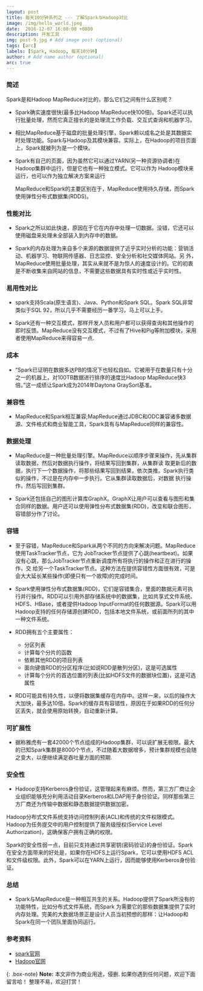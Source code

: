 ```yaml
---
layout: post
title: 每天10分钟系列之 --- 了解Spark与Hadoop对比
image: /img/hello_world.jpeg
date:  2016-12-07 16:00:00 +0800  
description: 开发工具
img: post-9.jpg # Add image post (optional)
tags: [arc]
labels: [Spark, Hadoop, 每天10分钟]
author: # Add name author (optional)
arc: true
---
```


### 简述

Spark是和Hadoop MapReduce对比的，那么它们之间有什么区别呢？

- Spark确实速度很快(最多比Hadoop MapReduce快100倍)。Spark还可以执行批量处理，然而它真正擅长的是处理流工作负载、交互式查询和机器学习。

- 相比MapReduce基于磁盘的批量处理引擎，Spark赖以成名之处是其数据实时处理功能。Spark与Hadoop及其模块兼容。实际上，在Hadoop的项目页面上，Spark就被列为是一个模块。

- Spark有自己的页面，因为虽然它可以通过YARN(另一种资源协调者)在Hadoop集群中运行，但是它也有一种独立模式。它可以作为 Hadoop模块来运行，也可以作为独立解决方案来运行

    MapReduce和Spark的主要区别在于，MapReduce使用持久存储，而Spark使用弹性分布式数据集(RDDS)。

### 性能对比

- Spark之所以如此快速，原因在于它在内存中处理一切数据。没错，它还可以使用磁盘来处理未全部装入到内存中的数据。

- Spark的内存处理为来自多个来源的数据提供了近乎实时分析的功能：营销活动、机器学习、物联网传感器、日志监控、安全分析和社交媒体网站。另 外，MapReduce使用批量处理，其实从来就不是为惊人的速度设计的。它的初衷是不断收集来自网站的信息，不需要这些数据具有实时性或近乎实时性。

### 易用性对比
- spark支持Scala(原生语言)、Java、Python和Spark SQL。Spark SQL非常类似于SQL 92，所以几乎不需要经历一番学习，马上可以上手。

- Spark还有一种交互模式，那样开发人员和用户都可以获得查询和其他操作的即时反馈。MapReduce没有交互模式，不过有了Hive和Pig等附加模块，采用者使用MapReduce来得容易一点.

### 成本
- “Spark已证明在数据多达PB的情况下也轻松自如。它被用于在数量只有十分之一的机器上，对100TB数据进行排序的速度比Hadoop MapReduce快3倍。”这一成绩让Spark成为2014年Daytona GraySort基准。

### 兼容性
- MapReduce和Spark相互兼容;MapReduce通过JDBC和ODC兼容诸多数据源、文件格式和商业智能工具，Spark具有与MapReduce同样的兼容性。

### 数据处理
- MapReduce是一种批量处理引擎。MapReduce以顺序步骤来操作，先从集群读取数据，然后对数据执行操作，将结果写回到集群，从集群读 取更新后的数据，执行下一个数据操作，将那些结果写回到结果，依次类推。Spark执行类似的操作，不过是在内存中一步执行。它从集群读取数据后，对数据 执行操作，然后写回到集群。

- Spark还包括自己的图形计算库GraphX。GraphX让用户可以查看与图形和集合同样的数据。用户还可以使用弹性分布式数据集(RDD)，改变和联合图形，容错部分作了讨论。

### 容错
- 至于容错，MapReduce和Spark从两个不同的方向来解决问题。MapReduce使用TaskTracker节点，它为 JobTracker节点提供了心跳(heartbeat)。如果没有心跳，那么JobTracker节点重新调度所有将执行的操作和正在进行的操作，交 给另一个TaskTracker节点。这种方法在提供容错性方面很有效，可是会大大延长某些操作(即便只有一个故障)的完成时间。

- Spark使用弹性分布式数据集(RDD)，它们是容错集合，里面的数据元素可执行并行操作。RDD可以引用外部存储系统中的数据集，比如共享式文件系统、HDFS、HBase，或者提供Hadoop InputFormat的任何数据源。Spark可以用Hadoop支持的任何存储源创建RDD，包括本地文件系统，或前面所列的其中一种文件系统。
- RDD拥有五个主要属性：
    - 分区列表
    - 计算每个分片的函数
    - 依赖其他RDD的项目列表
    - 面向键值RDD的分区程序(比如说RDD是散列分区)，这是可选属性
    - 计算每个分片的首选位置的列表(比如HDFS文件的数据块位置)，这是可选属性
- RDD可能具有持久性，以便将数据集缓存在内存中。这样一来，以后的操作大大加快，最多达10倍。Spark的缓存具有容错性，原因在于如果RDD的任何分区丢失，就会使用原始转换，自动重新计算。

### 可扩展性
- 据称雅虎有一套42000个节点组成的Hadoop集群，可以说扩展无极限。最大的已知Spark集群是8000个节点，不过随着大数据增多，预计集群规模也会随之变大，以便继续满足吞吐量方面的预期.


### 安全性
- Hadoop支持Kerberos身份验证，这管理起来有麻烦。然而，第三方厂商让企业组织能够充分利用活动目录Kerberos和LDAP用于身份验证。同样那些第三方厂商还为传输中数据和静态数据提供数据加密。

Hadoop分布式文件系统支持访问控制列表(ACL)和传统的文件权限模式。Hadoop为任务提交中的用户控制提供了服务级授权(Service Level Authorization)，这确保客户拥有正确的权限。

Spark的安全性弱一点，目前只支持通过共享密钥(密码验证)的身份验证。Spark在安全方面带来的好处是，如果你在HDFS上运行Spark，它可以使用HDFS ACL和文件级权限。此外，Spark可以在YARN上运行，因而能够使用Kerberos身份验证。

### 总结
- Spark与MapReduce是一种相互共生的关系。Hadoop提供了Spark所没有的功能特性，比如分布式文件系统，而Spark 为需要它的那些数据集提供了实时内存处理。完美的大数据场景正是设计人员当初预想的那样：让Hadoop和Spark在同一个团队里面协同运行。

### 参考资料
- [spark官网](http://spark.apache.org/)
- [Hadoop官网](https://hadoop.apache.org/docs/r3.1.1/)


{: .box-note}
**Note:** 本文非作为商业用途，侵删. 如果你遇到任何问题，欢迎下面留言哈！ 整理不易，欢迎打赏！
